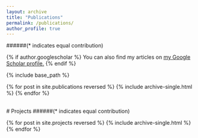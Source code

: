 ```yaml
---
layout: archive
title: "Publications"
permalink: /publications/
author_profile: true
---
```


######(* indicates equal contribution)

{% if author.googlescholar %}
  You can also find my articles on <u><a href="{{author.googlescholar}}">my Google Scholar profile</a>.</u>
{% endif %}

{% include base_path %}

{% for post in site.publications reversed %}
  {% include archive-single.html %}
{% endfor %}

<br>
# Projects
######(* indicates equal contribution)

{% for post in site.projects reversed %}
  {% include archive-single.html %}
{% endfor %}
